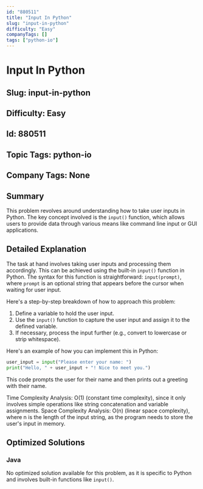 ```yaml
---
id: "880511"
title: "Input In Python"
slug: "input-in-python"
difficulty: "Easy"
companyTags: []
tags: ["python-io"]
---
```


# Input In Python
## Slug: input-in-python
## Difficulty: Easy
## Id: 880511
## Topic Tags: python-io
## Company Tags: None

## Summary
This problem revolves around understanding how to take user inputs in Python. The key concept involved is the `input()` function, which allows users to provide data through various means like command line input or GUI applications.

## Detailed Explanation
The task at hand involves taking user inputs and processing them accordingly. This can be achieved using the built-in `input()` function in Python. The syntax for this function is straightforward: `input(prompt)`, where `prompt` is an optional string that appears before the cursor when waiting for user input.

Here's a step-by-step breakdown of how to approach this problem:

1.  Define a variable to hold the user input.
2.  Use the `input()` function to capture the user input and assign it to the defined variable.
3.  If necessary, process the input further (e.g., convert to lowercase or strip whitespace).

Here's an example of how you can implement this in Python:

```python
user_input = input("Please enter your name: ")
print("Hello, " + user_input + "! Nice to meet you.")
```

This code prompts the user for their name and then prints out a greeting with their name.

Time Complexity Analysis: O(1) (constant time complexity), since it only involves simple operations like string concatenation and variable assignments.
Space Complexity Analysis: O(n) (linear space complexity), where n is the length of the input string, as the program needs to store the user's input in memory.

## Optimized Solutions
### Java
No optimized solution available for this problem, as it is specific to Python and involves built-in functions like `input()`.